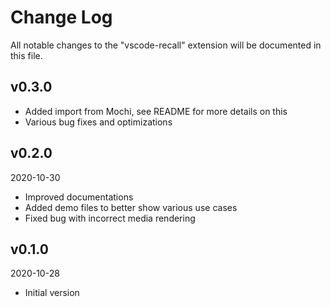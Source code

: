 # Change Log

All notable changes to the "vscode-recall" extension will be documented in this file.

## v0.3.0

* Added import from Mochi, see README for more details on this
* Various bug fixes and optimizations

## v0.2.0
2020-10-30

* Improved documentations
* Added demo files to better show various use cases
* Fixed bug with incorrect media rendering

## v0.1.0
2020-10-28

* Initial version
